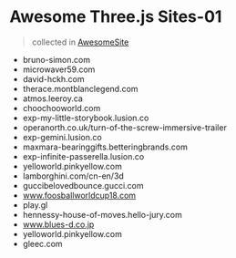 # Awesome Three.js Sites-01

> collected in [AwesomeSite](https://github.com/ezshine/AwesomeSite)

- bruno-simon.com
- microwaver59.com
- david-hckh.com
- therace.montblanclegend.com
- atmos.leeroy.ca
- choochooworld.com
- exp-my-little-storybook.lusion.co
- operanorth.co.uk/turn-of-the-screw-immersive-trailer
- exp-gemini.lusion.co
- maxmara-bearinggifts.betteringbrands.com
- exp-infinite-passerella.lusion.co
- yelloworld.pinkyellow.com
- lamborghini.com/cn-en/3d
- guccibelovedbounce.gucci.com
- www.foosballworldcup18.com
- play.gl
- hennessy-house-of-moves.hello-jury.com
- www.blues-d.co.jp
- yelloworld.pinkyellow.com
- gleec.com